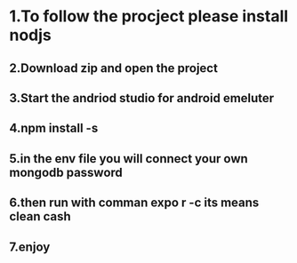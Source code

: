 # 1.To follow the procject please install nodjs
## 2.Download zip and open the project
## 3.Start the andriod studio for android emeluter
## 4.npm install -s 
## 5.in the env file you will connect your own mongodb password
## 6.then run with comman expo r -c  its means clean cash
## 7.enjoy
